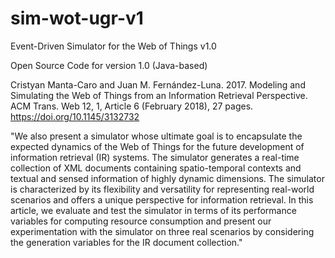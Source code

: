 # sim-wot-ugr-v1
Event-Driven Simulator for the Web of Things v1.0

Open Source Code for version 1.0 (Java-based)

Cristyan Manta-Caro and Juan M. Fernández-Luna. 2017. Modeling and Simulating the Web of Things from an Information Retrieval Perspective. ACM Trans. Web 12, 1, Article 6 (February 2018), 27 pages. https://doi.org/10.1145/3132732

"We also present a simulator whose ultimate goal is to encapsulate the expected dynamics of the Web of Things for the future development of information retrieval (IR) systems. The simulator generates a real-time collection of XML documents containing spatio-temporal contexts and textual and sensed information of highly dynamic dimensions. The simulator is characterized by its flexibility and versatility for representing real-world scenarios and offers a unique perspective for information retrieval. In this article, we evaluate and test the simulator in terms of its performance variables for computing resource consumption and present our experimentation with the simulator on three real scenarios by considering the generation variables for the IR document collection."
